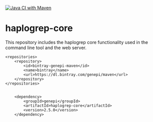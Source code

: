 [![Java CI with Maven](https://github.com/seppinho/haplogrep-core/actions/workflows/run-tests.yml/badge.svg)](https://github.com/seppinho/haplogrep-core/actions/workflows/run-tests.yml)

# haplogrep-core
This repository includes the haplogrep core functionality used in the command line tool and the web server. 

	<repositories>
		<repository>
			<id>bintray-genepi-maven</id>
			<name>bintray</name>
			<url>https://dl.bintray.com/genepi/maven</url>
		</repository>
	</repositories>
  

		<dependency>
			<groupId>genepi</groupId>
			<artifactId>haplogrep-core</artifactId>
			<version>2.5.0</version>
		</dependency>
